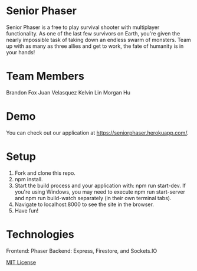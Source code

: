 # Senior Phaser

Senior Phaser is a free to play survival shooter with multiplayer functionality. As one of the last few survivors on Earth, you're given the nearly impossible task of taking down an endless swarm of monsters. Team up with as many as three allies and get to work, the fate of humanity is in your hands!

# Team Members

Brandon Fox
Juan Velasquez
Kelvin Lin
Morgan Hu


# Demo

You can check out our application at https://seniorphaser.herokuapp.com/. 

# Setup

1. Fork and clone this repo.
2. npm install.
3. Start the build process and your application with: npm run start-dev. If you're using Windows, you may need to execute npm run start-server and npm run build-watch separately (in their own terminal tabs).
4. Navigate to localhost:8000 to see the site in the browser.
5. Have fun!

# Technologies

Frontend: Phaser
Backend: Express, Firestore, and Sockets.IO



[MIT License](https://github.com/FSA-Aries/Senior-Phaser)
